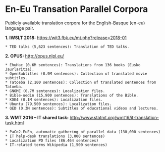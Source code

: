 # En-Eu Transation Parallel Corpora

Publicly available translation corpora for the English-Basque (en-eu) language pair.


__1. IWSLT 2018:__ https://wit3.fbk.eu/mt.php?release=2018-01

    * TED talks (5,623 sentences): Translation of TED talks.
 
__2. OPUS:__ http://opus.nlpl.eu/

    * EhuHac (0.6M sentences): Translations from 136 books (Eusko Jaurlaritza).
    * OpenSubtitles (0.9M sentences): Collection of translated movie subtitles.
    * Tatoeba (2,100 sentences): Collection of translated sentences from Tatoeba.
    * GNOME (0.7M sentences): Localization files.
    * Bible-uedin (15,900 sentences): Translations of the Bible.
    * KDE4 (0.1M sentences): Localization files.
    * Ubuntu (79,500 sentences): Localization files.
    * QED (0.3M sentences): Subtitles of educational videos and lectures.
 
__3. WMT 2016 – IT shared task:__ http://www.statmt.org/wmt16/it-translation-task.html

    * PaCo2-EuEn, automatic gathering of parallel data (130,000 sentences)
    * IT help-desk translations (3,000 sentences)
    * Localization PO files (86.464 sentences)
    * IT-related terms Wikipedia (1,500 sentences)
